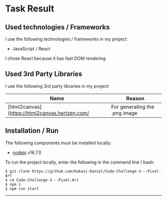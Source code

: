 # Task Result

## Used technologies / Frameworks

I use the following technologies / frameworks in my project:

- JavaScript / React

I chose React because it has fast DOM rendering

## Used 3rd Party Libraries

I use the following 3rd party libraries in my project: 

Name | Reason
--- | ---
[html2canvas](https://html2canvas.hertzen.com/ | For generating the .png image

## Installation / Run

The following components must be installed locally:

- [nodejs](https://nodejs.org/en/) v16.7.0


To run the project locally, enter the following in the command line / bash:

```console
$ git clone https://github.com/Kakasi-Daniel/Code-Challenge-3---Pixel-Art
$ cd Code-Challenge-3---Pixel-Art
$ npm i
$ npm run start
```
---
